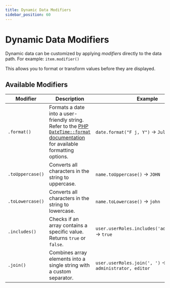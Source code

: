 ```yaml
---
title: Dynamic Data Modifiers
sidebar_position: 60
---
```


# Dynamic Data Modifiers

Dynamic data can be customized by applying _modifiers_ directly to the data path.
For example: `item.modifier()`

This allows you to format or transform values before they are displayed.

## Available Modifiers

| Modifier         | Description                                                                                                                                                                          | Example                                               |
| ---------------- | ------------------------------------------------------------------------------------------------------------------------------------------------------------------------------------ | ----------------------------------------------------- |
| `.format()`      | Formats a date into a user-friendly string. Refer to the [PHP `DateTime::format` documentation](https://www.php.net/manual/en/datetime.format.php) for available formatting options. | `date.format("F j, Y")` → `July 25, 2025`             |
| `.toUppercase()` | Converts all characters in the string to uppercase.                                                                                                                                  | `name.toUppercase()` → `JOHN`                         |
| `.toLowercase()` | Converts all characters in the string to lowercase.                                                                                                                                  | `name.toLowercase()` → `john`                         |
| `.includes()`    | Checks if an array contains a specific value. Returns `true` or `false`.                                                                                                             | `user.userRoles.includes('administrator')` → `true`   |
| `.join()`        | Combines array elements into a single string with a custom separator.                                                                                                                | `user.userRoles.join(', ')` → `administrator, editor` |
